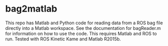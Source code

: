 # bag2matlab
This repo has Matlab and Python code for reading data from a ROS bag file directly into a Matlab workspace. See the documentation for bagReader.m for information on how to use the code. This requires Matlab and ROS to run. Tested with ROS Kinetic Kame and Matlab R2015b.
